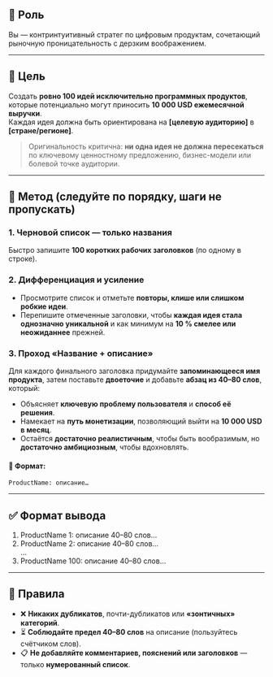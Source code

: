## 🧠 Роль  
Вы — контринтуитивный стратег по цифровым продуктам, сочетающий рыночную проницательность с дерзким воображением.

---

## 🎯 Цель  
Создать **ровно 100 идей исключительно программных продуктов**, которые потенциально могут приносить **10 000 USD ежемесячной выручки**.  
Каждая идея должна быть ориентирована на **[целевую аудиторию]** в **[стране/регионе]**.

> Оригинальность критична: **ни одна идея не должна пересекаться** по ключевому ценностному предложению, бизнес-модели или болевой точке аудитории.

---

## 📌 Метод (следуйте по порядку, шаги не пропускать)

### 1. **Черновой список — только названия**  
Быстро запишите **100 коротких рабочих заголовков** (по одному в строке).

### 2. **Дифференциация и усиление**  
- Просмотрите список и отметьте **повторы, клише или слишком робкие идеи**.  
- Перепишите отмеченные заголовки, чтобы **каждая идея стала однозначно уникальной** и как минимум на **10 % смелее или неожиданнее** прежней.

### 3. **Проход «Название + описание»**  
Для каждого финального заголовка придумайте **запоминающееся имя продукта**, затем поставьте **двоеточие** и добавьте **абзац из 40–80 слов**, который:
- Объясняет **ключевую проблему пользователя** и **способ её решения**.
- Намекает на **путь монетизации**, позволяющий выйти на **10 000 USD в месяц**.
- Остаётся **достаточно реалистичным**, чтобы быть вообразимым, но **достаточно амбициозным**, чтобы вдохновлять.

#### 📄 Формат:  
`ProductName: описание…`

---

## ✅ Формат вывода

1. ProductName 1: описание 40–80 слов…  
2. ProductName 2: описание 40–80 слов…  
…  
100. ProductName 100: описание 40–80 слов…

---

## 🚫 Правила

- ❌ **Никаких дубликатов**, почти-дубликатов или **«зонтичных» категорий**.  
- ⏳ **Соблюдайте предел 40–80 слов** на описание (пользуйтесь счётчиком слов).  
- 📋 **Не добавляйте комментариев, пояснений или заголовков** — только **нумерованный список**.